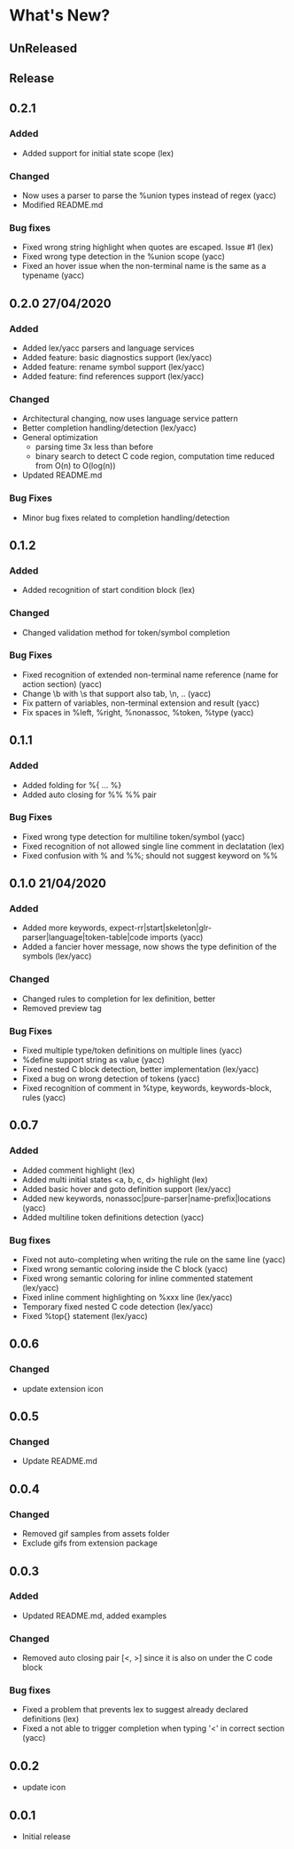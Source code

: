 # What's New?

## UnReleased

## Release

## 0.2.1
### Added
- Added support for initial state scope (lex)

### Changed
- Now uses a parser to parse the %union types instead of regex (yacc)
- Modified README.md

### Bug fixes
- Fixed wrong string highlight when quotes are escaped. Issue #1 (lex)
- Fixed wrong type detection in the %union scope (yacc)
- Fixed an hover issue when the non-terminal name is the same as a typename (yacc) 

## 0.2.0 27/04/2020
### Added
- Added lex/yacc parsers and language services
- Added feature: basic diagnostics support (lex/yacc)
- Added feature: rename symbol support (lex/yacc)
- Added feature: find references support (lex/yacc)
  
### Changed
- Architectural changing, now uses language service pattern
- Better completion handling/detection (lex/yacc)
- General optimization 
  - parsing time 3x less than before
  - binary search to detect C code region, computation time reduced from O(n) to O(log(n))
- Updated README.md

### Bug Fixes
- Minor bug fixes related to completion handling/detection

## 0.1.2
### Added
- Added recognition of start condition block (lex)

### Changed
- Changed validation method for token/symbol completion

### Bug Fixes
- Fixed recognition of extended non-terminal name reference (name for action section) (yacc)
- Change \b with \s that support also tab, \n, .. (yacc)
- Fix pattern of variables, non-terminal extension and result (yacc)
- Fix spaces in %left, %right, %nonassoc, %token, %type (yacc)

## 0.1.1
### Added
- Added folding for %{ ... %}
- Added auto closing for %% %% pair

### Bug Fixes
- Fixed wrong type detection for multiline token/symbol (yacc)
- Fixed recognition of not allowed single line comment in declatation (lex)
- Fixed confusion with % and %%; should not suggest keyword on %%

## 0.1.0 21/04/2020
### Added
- Added more keywords, expect-rr|start|skeleton|glr-parser|language|token-table|code imports (yacc)
- Added a fancier hover message, now shows the type definition of the symbols (lex/yacc)

### Changed
- Changed rules to completion for lex definition, better 
- Removed preview tag

### Bug Fixes
- Fixed multiple type/token definitions on multiple lines (yacc)
- %define support string as value (yacc)
- Fixed nested C block detection, better implementation (lex/yacc)
- Fixed a bug on wrong detection of tokens (yacc) 
- Fixed recognition of comment in %type, keywords, keywords-block, rules (yacc)

## 0.0.7
### Added
- Added comment highlight (lex)
- Added multi initial states <a, b, c, d> highlight (lex)
- Added basic hover and goto definition support (lex/yacc)
- Added new keywords, nonassoc|pure-parser|name-prefix|locations (yacc)
- Added multiline token definitions detection (yacc)

### Bug fixes
- Fixed not auto-completing when writing the rule on the same line (yacc)
- Fixed wrong semantic coloring inside the C block (yacc)
- Fixed wrong semantic coloring for inline commented statement (lex/yacc)
- Fixed inline comment highlighting on %xxx line (lex/yacc)
- Temporary fixed nested C code detection (lex/yacc)
- Fixed %top{} statement (lex/yacc)

## 0.0.6
### Changed
- update extension icon

## 0.0.5
### Changed
- Update README.md

## 0.0.4
### Changed
- Removed gif samples from assets folder
- Exclude gifs from extension package
  
## 0.0.3 
### Added
- Updated README.md, added examples

### Changed
- Removed auto closing pair [<, >] since it is also on under the C code block

### Bug fixes
- Fixed a problem that prevents lex to suggest already declared definitions (lex)
- Fixed a not able to trigger completion when typing '<' in correct section (yacc)

## 0.0.2

- update icon 

## 0.0.1

- Initial release